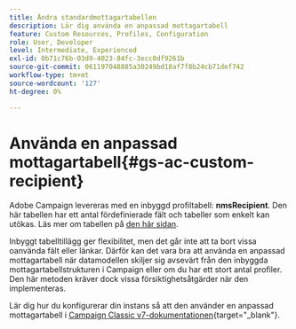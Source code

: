 ```yaml
---
title: Ändra standardmottagartabellen
description: Lär dig använda en anpassad mottagartabell
feature: Custom Resources, Profiles, Configuration
role: User, Developer
level: Intermediate, Experienced
exl-id: 0b71c76b-03d9-4023-84fc-3ecc0df9261b
source-git-commit: 061197048885a30249bd18af7f8b24cb71def742
workflow-type: tm+mt
source-wordcount: '127'
ht-degree: 0%

---
```


# Använda en anpassad mottagartabell{#gs-ac-custom-recipient}

Adobe Campaign levereras med en inbyggd profiltabell: **nmsRecipient**. Den här tabellen har ett antal fördefinierade fält och tabeller som enkelt kan utökas. Läs mer om tabellen på [den här sidan](datamodel.md#ootb-profiles).

Inbyggt tabelltillägg ger flexibilitet, men det går inte att ta bort vissa oanvända fält eller länkar. Därför kan det vara bra att använda en anpassad mottagartabell när datamodellen skiljer sig avsevärt från den inbyggda mottagartabellstrukturen i Campaign eller om du har ett stort antal profiler.  Den här metoden kräver dock vissa försiktighetsåtgärder när den implementeras.

Lär dig hur du konfigurerar din instans så att den använder en anpassad mottagartabell i [Campaign Classic v7-dokumentationen](https://experienceleague.adobe.com/docs/campaign-classic/using/configuring-campaign-classic/use-a-custom-recipient-table/about-custom-recipient-table.html){target="_blank"}.